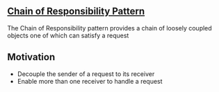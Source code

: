 ##  <a href="https://www.dofactory.com/javascript/design-patterns/chain-of-responsibility" target="_blank">Chain of Responsibility Pattern</a>

The Chain of Responsibility pattern provides a chain of loosely coupled objects one of which can satisfy a request

## Motivation

- Decouple the sender of a request to its receiver
- Enable more than one receiver to handle a request
